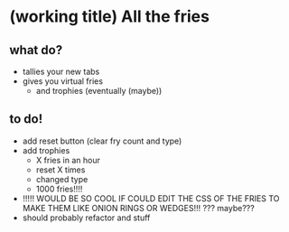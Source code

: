 # (working title) All the fries

## what do?
- tallies your new tabs
- gives you virtual fries
    - and trophies (eventually (maybe))


## to do!
- add reset button (clear fry count and type)
- add trophies
    - X fries in an hour
    - reset X times
    - changed type
    - 1000 fries!!!!
- !!!!! WOULD BE SO COOL IF COULD EDIT THE CSS OF THE FRIES TO MAKE THEM LIKE ONION RINGS OR WEDGES!!! ??? maybe???
- should probably refactor and stuff

